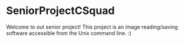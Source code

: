 # SeniorProjectCSquad

Welcome to out senior project! This project is an image reading/saving software accessible from the Unix command line. :)
